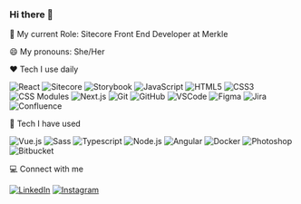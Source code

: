 ### Hi there 👋

:office: My current Role: Sitecore Front End Developer at Merkle


😄 My pronouns: She/Her


:heart: Tech I use daily

![React](https://img.shields.io/badge/-React-61DAFB?style=for-the-badge&logo=react&logoColor=black)
![Sitecore](https://img.shields.io/badge/-Sitecore-EB1F1F?style=for-the-badge&logo=sitecore&logoColor=white)
![Storybook](https://img.shields.io/badge/-Storybook-FF4785?style=for-the-badge&logo=storybook&logoColor=white)
![JavaScript](https://img.shields.io/badge/-JavaScript-black?style=for-the-badge&logo=javascript)
![HTML5](https://img.shields.io/badge/-HTML5-E34F26?style=for-the-badge&logo=html5&logoColor=white)
![CSS3](https://img.shields.io/badge/-CSS3-1572B6?style=for-the-badge&logo=css3&logoColor=white)
![CSS Modules](https://img.shields.io/badge/-CSS_Modules-1572B6?style=for-the-badge&logo=cssModules&logoColor=white)
![Next.js](https://img.shields.io/badge/-Next.js-000000?style=for-the-badge&logo=nextdotjs&logoColor=white)
![Git](https://img.shields.io/badge/-Git-F05032?style=for-the-badge&logo=git&logoColor=white)
![GitHub](https://img.shields.io/badge/-GitHub-181717?style=for-the-badge&logo=github&logoColor=white)
![VSCode](https://img.shields.io/badge/-VSCode-007ACC?style=for-the-badge&logo=visualstudiocode&logoColor=white)
![Figma](https://img.shields.io/badge/-Figma-F24E1E?style=for-the-badge&logo=figma&logoColor=white)
![Jira](https://img.shields.io/badge/-Jira-0052CC?style=for-the-badge&logo=jira&logoColor=white)
![Confluence](https://img.shields.io/badge/-Confluence-172B4D?style=for-the-badge&logo=confluence&logoColor=white)


🧰 Tech I have used

![Vue.js](https://img.shields.io/badge/-Vue.js-4FC08D?style=for-the-badge&logo=vuedotjs&logoColor=white)
![Sass](https://img.shields.io/badge/-Sass-CC6699?style=for-the-badge&logo=sass&logoColor=white)
![Typescript](https://img.shields.io/badge/-Typescript-3178C6?style=for-the-badge&logo=typescript&logoColor=white)
![Node.js](https://img.shields.io/badge/-Node.js-339933?style=for-the-badge&logo=nodedotjs&logoColor=white)
![Angular](https://img.shields.io/badge/-Angular-DD0031?style=for-the-badge&logo=angular&logoColor=white)
![Docker](https://img.shields.io/badge/-Docker-2496ED?style=for-the-badge&logo=docker&logoColor=white)
![Photoshop](https://img.shields.io/badge/-Photoshop-31A8FF?style=for-the-badge&logo=adobephotoshop&logoColor=white)
![Bitbucket](https://img.shields.io/badge/-Bitbucket-0052CC?style=for-the-badge&logo=bitbucket&logoColor=white)


💻 Connect with me

[![LinkedIn](https://img.shields.io/badge/-dylakim-0A66C2?style=for-the-badge&logo=linkedin&logoColor=white)](https://www.linkedin.com/in/dylakim/)
[![Instagram](https://img.shields.io/badge/-kim.dyla-E4405F?style=for-the-badge&logo=instagram&logoColor=white)](https://www.instagram.com/kim.dyla/)


<!--🌱 I’m currently learning

![React](https://img.shields.io/badge/-react-61DAFB?style=for-the-badge&logo=react&logoColor=black)
![Node.js](https://img.shields.io/badge/-Node.js-339933?style=for-the-badge&logo=nodedotjs&logoColor=white)
-->
